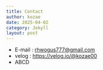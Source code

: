 ```yaml
---
title: Contact
author: kozae
date: 2025-04-02
category: Jekyll
layout: post
---
```


- E-mail : rhwogus777@gmail.com
- velog : https://velog.io/@kozae00
- ABCD